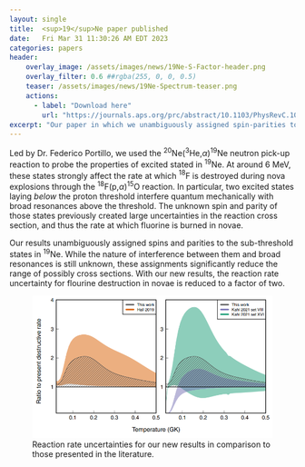 ```yaml
---
layout: single
title:  <sup>19</sup>Ne paper published
date:   Fri Mar 31 11:30:26 AM EDT 2023
categories: papers
header:
    overlay_image: /assets/images/news/19Ne-S-Factor-header.png
    overlay_filter: 0.6 ##rgba(255, 0, 0, 0.5)
    teaser: /assets/images/news/19Ne-Spectrum-teaser.png
    actions:
      - label: "Download here"
        url: "https://journals.aps.org/prc/abstract/10.1103/PhysRevC.107.035809"
excerpt: "Our paper in which we unambiguously assigned spin-parities to the sub-threshold resonances in <sup>18</sup>F(p,α)<sup>15</sup>O has been published! These findings significantly reduce the uncertainty in the cross section, greatly improving our understanding of fluorine production in nova explosions."
---
```


Led by Dr. Federico Portillo, we used the <nobr>$^{20}$Ne($^3$He,$\alpha$)$^{19}$Ne</nobr> neutron pick-up reaction to probe the properties of excited stated in $^{19}$Ne. At around 6 MeV, these states strongly affect the rate at which $^{18}$F is destroyed during nova explosions through the <nobr>$^{18}$F(p,$\alpha$)$^{15}$O</nobr> reaction. In particular, two excited states laying *below* the proton threshold interfere quantum mechanically with broad resonances above the threshold. The unknown spin and parity of those states previously created large uncertainties in the reaction cross section, and thus the rate at which fluorine is burned in novae.

Our results unambiguously assigned spins and parities to the sub-threshold states in $^{19}$Ne. While the nature of interference between them and broad resonances is still unknown, these assignments significantly reduce the range of possibly cross sections. With our new results, the reaction rate uncertainty for flourine destruction in novae is reduced to a factor of two.

<figure>
	<img src="/assets/images/news/19Ne-RateRatios.png" style="width:512px;">
	<figcaption>Reaction rate uncertainties for our new results in comparison to those presented in the literature.</figcaption>
</figure>
